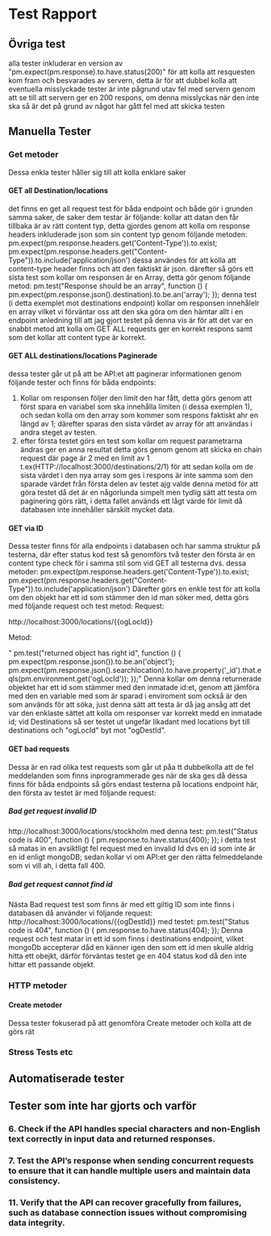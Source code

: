 # Test Rapport
## Övriga test
alla tester inkluderar en version av "pm.expect(pm.response).to.have.status(200)" för att kolla att resquesten kom fram och besvarades av servern, detta är för att dubbel kolla att eventuella misslyckade tester är inte pågrund utav fel med servern genom att se till att servern ger en 200 respons, om denna misslyckas när den inte ska så är det på grund av något har gått fel med att skicka testen
## Manuella Tester
### Get metoder
Dessa enkla tester håller sig till att kolla enklare saker
#### GET all Destination/locations
det finns en get all request test för båda endpoint och både gör i grunden samma saker, de saker dem testar är följande:
kollar att datan den får tillbaka är av rätt content typ, detta gjordes genom att kolla om response headers inkluderade json som sin content typ genom följande metoden:
    pm.expect(pm.response.headers.get('Content-Type')).to.exist;
    pm.expect(pm.response.headers.get("Content-Type")).to.include('application/json')
dessa användes för att kolla att content-type header finns och att den faktiskt är json.
därefter så görs ett sista test som kollar om responsen är en Array, detta gör genom följande metod:
  pm.test("Response should be an array", function () {
     pm.expect(pm.response.json().destination).to.be.an('array');
  });
denna test (i detta exemplet mot destinations endpoint) kollar om responsen innehålelr en array vilket vi förväntar oss att den ska göra om den hämtar allt i en endpoint
anledning till att jag gjort testet på denna vis är för att det var en snabbt metod att kolla om GET ALL requests ger en korrekt respons samt som det kollar att content type är korrekt.
#### GET ALL destinations/locations Paginerade
dessa tester går ut på att be API:et att paginerar informationen genom följande tester och finns för båda endpoints:
1. Kollar om responsen följer den limit den har fått, detta görs genom att först spara en variabel som ska innehålla limiten (i dessa exemplen 1), och sedan kolla om den array som kommer som respons faktiskt ahr en längd av 1; därefter sparas den sista värdet av array för att användas i andra steget av testen.
2. efter första testet görs en test som kollar om request parametrarna ändras ger en anna resultat detta görs genom genom att skicka en chain request där page är 2 med en limit av 1 t.ex(HTTP://localhost:3000/destinations/2/1) för att sedan kolla om de sista värdet i den nya array som ges i respons är inte samma som den sparade värdet från första delen av testet
ajg valde denna metod för att göra testet då det är en någorlunda simpelt men tydlig sätt att testa om paginering görs rätt, i detta fallet används ett lågt värde för limit då databasen inte innehåller särskilt mycket data.
#### GET via ID
Dessa tester finns för alla endpoints i databasen och har samma struktur på testerna, där efter status kod test så genomförs två tester den första är en content type check för i samma stil som vid GET all testerna dvs. dessa metoder:
  pm.expect(pm.response.headers.get('Content-Type')).to.exist;
  pm.expect(pm.response.headers.get("Content-Type")).to.include('application/json')
Därefter görs en enkle test för att kolla om den objekt har ett id som stämmer den id man söker med, detta görs med följande request och test metod:
Request: 

  http://localhost:3000/locations/{{ogLocId}}

Metod:

  " pm.test("returned object has right id", function () {
    pm.expect(pm.response.json()).to.be.an('object');
    pm.expect(pm.response.json().searchlocation).to.have.property('_id').that.eqls(pm.environment.get('ogLocId'));
  });"
Denna kollar om denna returnerade objektet har ett id som stämmer med den inmatade id:et, genom att jämföra med den en variable med som är sparad i enviroment som också är den som används för att söka, just denna sätt att testa är då jag ansåg att det var den enklaste sättet att kolla om responser var korrekt medd en inmatade id; vid Destinations så ser testet ut ungefär likadant med locations byt till destinations och "ogLocId" byt mot "ogDestId".
#### GET bad requests
Dessa är en rad olika test requests som går ut påa tt dubbelkolla att de fel meddelanden som finns inprogrammerade ges när de ska ges då dessa finns för båda endpoints så görs endast testerna på locations endpoint här, den första av testet är med följande request:
##### Bad get request invalid ID
  http://localhost:3000/locations/stockholm
med denna test:
  pm.test("Status code is 400", function () {
    pm.response.to.have.status(400);
  });
i detta test så matas in en avsiktligt fel request med en invalid Id dvs en id som inte är en id enligt mongoDB; sedan kollar vi om API:et ger den rätta felmeddelande som vi vill ah, i detta fall 400.
##### Bad get request cannot find id
Nästa Bad request test som finns är med ett giltig ID som inte finns i databasen då använder vi följande request:
  http://localhost:3000/locations/{{ogDestId}}
med testet:
  pm.test("Status code is 404", function () {
    pm.response.to.have.status(404);
  });
Denna request och test matar in ett id som finns i destinations endpoint, vilket mongoDb accepterar dåd en känner igen den som ett id men skulle aldrig hitta ett obejkt, därför förväntas testet ge en 404 status kod då den inte hittar ett passande objekt.
### HTTP metoder
#### Create metoder
Dessa tester fokuserad på att genomföra Create metoder och kolla att de görs rät
### Stress Tests etc

## Automatiserade tester

## Tester som inte har gjorts och varför
### 6. Check if the API handles special characters and non-English text correctly in input data and returned responses.

### 7. Test the API’s response when sending concurrent requests to ensure that it can handle multiple users and maintain data consistency.

### 11. Verify that the API can recover gracefully from failures, such as database connection issues without compromising data integrity.
